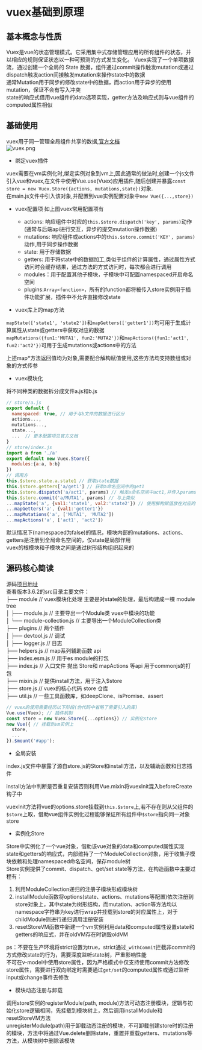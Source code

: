 # vuex基础到原理

## 基本概念与性质

Vuex是vue的状态管理模式。它采用集中式存储管理应用的所有组件的状态，并以相应的规则保证状态以一种可预测的方式发生变化。
Vuex实现了一个单项数据流，通过创建一个全局的 State 数据，组件通过commit操作触发mutation或通过dispatch触发action间接触发mutation来操作state中的数据  
通常Mutation用于同步的修改state中的数据，而action用于异步的使用mutation，保证不会有写入冲突  
state的响应式借用vue组件的data选项实现，getter方法及响应式则与vue组件的computed属性相似

## 基础使用

vuex用于同一管理全局组件共享的数据,[官方文档](https://vuex.vuejs.org/zh/)  
![vuex.png](https://vuex.vuejs.org/vuex.png)  
  
- 绑定vuex插件  
  
vuex需要在vm实例化时,绑定实例对象到vm上,因此通常的做法时,创建一个js文件引入vue和vuex,在文件中使用Vue.use(Vuex)应用插件,随后创建并暴露`const store = new Vuex.Store({actions, mutations,state})`对象.  
在main.js文件中引入该对象,并配置到vue实例配置对象中`new Vue({...,store})`  
  
- vuex配置项 
如上图vuex常用配置项有  
  - actions: 响应组件中对应的`this.$store.dispatch('key', params)`动作(通常与后端api进行交互，异步的提交mutation操作数据)
  - mutations: 响应组件或actions中的`this.$store.commit('KEY', params)`动作,用于同步操作数据
  - state: 用于存储数据  
  - getters: 用于将state中的数据加工,类似于组件的计算属性，通过属性方式访问时会缓存结果，通过方法的方式访问时，每次都会进行调用
  - modules：用于配置其他子模块，子模块中可配置namespaced开启命名空间
  - plugins:`Array<function>`，所有的function都将被传入store实例用于插件功能扩展，插件中不允许直接修改state

- vuex库上的map方法  
  
`mapState(['state1', 'state2'])`和`mapGetters(['getter1'])`均可用于生成计算属性从state或getters中获取对应的数据  
`mapMutations({fun1:'MUTA1', fun2:'MUTA2'})`和`mapActions({fun1:'act1', fun2:'act2'})`可用于生成mutations或actions中的方法  
  
上述map*方法返回值均为对象,需要配合解构赋值使用,这些方法均支持数组或对象的方式传参  
  
- vuex模块化  
  
将不同种类的数据拆分成文件a.js和b.js  

```JavaScript  
// store/a.js  
export default {  
  namespaced: true, // 用于与b文件的数据进行区分  
  actions...,  
  mutations...,  
  state...,  
  ...  // 更多配置项见官方文档  
}  
// store/index.js  
import a from './a'  
export default new Vuex.Store({  
  modules:{a:a, b:b}  
})  
// 调用方  
this.$store.state.a.state1 // 获取state数据  
this.$store.getters['a/get1'] // 获取a命名空间中的get1  
this.$store.dispatch('a/act1', params) // 触发a命名空间中act1,并传入params参数  
this.$store.commit('a/MUTA1', params) // 与上类似  
...mapState('a', {val1:'state1', val2:'state2'}) // 使用解构赋值放在对应的方法中  
...mapGetters('a', {val1:'getter1'})  
...mapMutations('a', ['MUTA1', 'MUTA2'])  
...mapActions('a', ['act1', 'act2'])  
```

默认情况下(namespaced为false)的情况，模块内部的mutations、actions、getters是注册到全局命名空间的，仅state是局部作用  
vuex的根模块和子模块之间是通过树形结构组织起来的

## 源码核心简读

源码[项目地址](https://github.com/vuejs/vuex.git)  
查看版本3.6.2的src目录主要文件：  
├── module  // vuex模块化处理 主要是对state的处理，最后构建成一棵 module tree  
│   ├── module.js // 主要导出一个Module类 vuex中模块的功能  
│   └── module-collection.js // 主要导出一个ModuleCollection类  
├── plugins  // 两个插件  
│   ├── devtool.js  // 调试  
│   ├── logger.js   // 日志  
├── helpers.js  // map系列辅助函数 api  
├── index.esm.js  // 用于es module的打包  
├── index.js   // 入口文件 抛出 Store和 mapActions 等api 用于commonjs的打包  
├── mixin.js   // 提供install方法，用于注入$store  
├── store.js  // vuex的核心代码 store 仓库  
├── util.js  // 一些工具函数库，如deepClone、isPromise、assert  

```js
// vuex的使用需要经历以下阶段(伪代码中省略了需要引入的库)
Vue.use(Vuex); // 插件机制
const store = new Vuex.Store({...options}) // 实例化store
new Vue({ // 挂载到vm实例上
  store,
  ...
}).$mount('#app');
```

- 全局安装

index.js文件中暴露了源自store.js的Store和install方法，以及辅助函数和日志插件  

install方法中判断是否重复安装否则利用Vue.mixin将vuexInit混入beforeCreate钩子中  

vuexInit方法将vue的options.store挂载到`this.$store`上,若不存在则从父组件的`$store`上取，借助vue组件实例化过程能够保证所有组件中`$store`指向同一对象store  

- 实例化Store

Store中实例化了一个vue对象，借助该vue对象的data和computed属性实现state和getters的响应式，内部维持了一个ModuleCollection对象，用于收集子模块依赖和处理namespaced命名空间，保存module树  
Store实例提供了commit、dispatch、get/set state等方法，在构造函数中主要过程有：

  1. 利用ModuleCollection递归的注册子模块形成模块树
  2. installModule函数将options(state、actions、mutations等配置)依次注册到store对象上，其中state为树形结构，而mutation、action等方法均以namespace字符串为key进行wrap并挂载到store的对应属性上，对于childModule则进行递归调用注册安装
  3. resetStoreVM函数中新建一个vm实例利用data和computed属性设置state和getters的响应式，并在oldVM存在时销毁oldVM

ps：不要在生产环境将strict设置为true，strict通过`_withCommit`拦截非commit的方式修改state的行为，需要深度监听state树，严重影响性能  
不可在v-model中使用store属性，因为严格模式中仅支持使用commit方法修改store属性，需要进行双向绑定时需要通过`get/set`的computed属性或通过监听input或change事件去修改

- 模块动态注册与卸载

调用store实例的registerModule(path, module)方法可动态注册模块，逻辑与初始化store逻辑相同，先挂载到模块树上，然后调用installModule和resetStoreVM方法  
unregisterModule(path)用于卸载动态注册的模块，不可卸载创建store时的注册的模块，方法中将通过Vue.delete删除state，重置并重载getters、mutations等方法，从模块树中删除该模块
